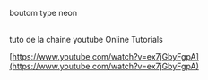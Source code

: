 boutom type neon

<br>
tuto de la chaine youtube Online Tutorials

[https://www.youtube.com/watch?v=ex7jGbyFgpA](https://www.youtube.com/watch?v=ex7jGbyFgpA)